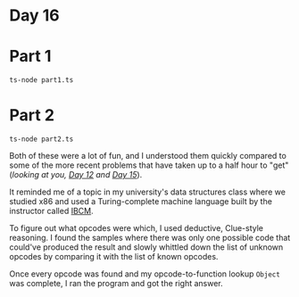 # Day 16

# Part 1

    ts-node part1.ts


# Part 2
 
    ts-node part2.ts
    
Both of these were a lot of fun, and I understood them quickly compared to some of the more recent problems that have taken up to a half hour to "get" (_looking at you, [Day 12](https://github.com/jdk2pq/adventOfCode2018/tree/master/day12) and [Day 15](https://github.com/jdk2pq/adventOfCode2018/tree/master/day15)_). 

It reminded me of a topic in my university's data structures class where we studied x86 and used a Turing-complete machine language built by the instructor called [IBCM](http://pegasus.cs.virginia.edu/ibcm/).

To figure out what opcodes were which, I used deductive, Clue-style reasoning. I found the samples where there was only one possible code that could've produced the result and slowly whittled down the list of unknown opcodes by comparing it with the list of known opcodes.

Once every opcode was found and my opcode-to-function lookup `Object` was complete, I ran the program and got the right answer.